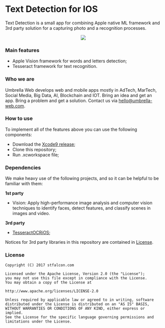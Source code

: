 # Text Detection for IOS

Text Detection is a small app for combining Apple native ML framework and 3rd party solution for a capturing photo and a recognition processes. 

<p align="center">
<img src=“docs/vision.gif”/>
</p>

### Main features

* Apple Vision framework for words and letters detection;
* Tesseract framework for text recognition.

### Who we are
Umbrella Web develops web and mobile apps mostly in AdTech, MarTech, Social Media, Big Data, AI, Blockchain and IOT. 
Bring an idea and get an app. Bring a problem and get a solution. Contact us via hello@umbrella-web.com.

### How to use

To implement all of the features above you can use the following components:

*  Download the [Xcode9 release](https://developer.apple.com/xcode/download);
*  Clone this repository;
*  Run .xcworkspace file;

### Dependencies

We make heavy use of the following projects, and so it can be helpful to be familiar with them:

<b>1st party</b>

*  Vision: Apply high-performance image analysis and computer vision techniques to identify faces, detect features, and classify scenes in images and video.

<b>3rd party</b>

*  [TesseractOCRiOS](https://github.com/gali8/Tesseract-OCR-iOS);

Notices for 3rd party libraries in this repository are contained in [License](https://github.com/umbrella-web-tech/Text-Detection/blob/master/LICENSE).

### License

```
Copyright (C) 2017 stfalcon.com

Licensed under the Apache License, Version 2.0 (the "License");
you may not use this file except in compliance with the License.
You may obtain a copy of the License at

http://www.apache.org/licenses/LICENSE-2.0

Unless required by applicable law or agreed to in writing, software
distributed under the License is distributed on an "AS IS" BASIS,
WITHOUT WARRANTIES OR CONDITIONS OF ANY KIND, either express or implied.
See the License for the specific language governing permissions and
limitations under the License.

```

